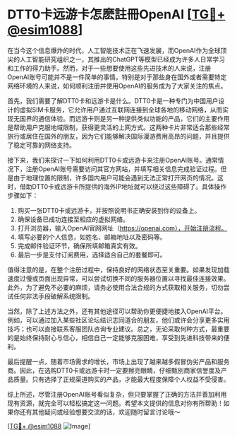 # DTT0卡远游卡怎麽註冊OpenAI [[TG💪+ @esim1088](https://t.me/s/esim1088)]

在当今这个信息爆炸的时代，人工智能技术正在飞速发展，而OpenAI作为全球顶尖的人工智能研究组织之一，其推出的ChatGPT等模型已经成为许多人日常学习和工作的得力助手。然而，对于一些想要使用这些先进技术的人来说，注册OpenAI账号可能并不是一件简单的事情。特别是对于那些身在国外或者需要特定网络环境的人来说，如何顺利注册并使用OpenAI的服务成为了大家关注的焦点。

首先，我们需要了解DTT0卡和远游卡是什么。DTT0卡是一种专门为中国用户设计的虚拟SIM卡服务，它允许用户通过互联网连接到全球各地的移动网络，从而实现无国界的通信体验。而远游卡则是另一种提供类似功能的产品，它们的主要作用是帮助用户克服地域限制，获得更灵活的上网方式。这两种卡片非常适合那些经常旅行或居住在国外的朋友，因为它们能够解决国际漫游费用高昂的问题，并且提供了稳定可靠的网络支持。

接下来，我们来探讨一下如何利用DTT0卡或远游卡来注册OpenAI账号。通常情况下，注册OpenAI账号需要访问其官方网站，并填写相关信息完成验证过程。但是由于地理位置的限制，许多国内用户可能会遇到无法正常打开网页的情况。这时，借助DTT0卡或远游卡所提供的海外IP地址就可以绕过这些障碍了。具体操作步骤如下：

1. 购买一张DTT0卡或远游卡，并按照说明书正确安装到你的设备上。
2. 确保设备已成功连接至相应的虚拟网络。
3. 打开浏览器，输入OpenAI官网网址（https://openai.com），开始注册流程。
4. 填写必要的个人信息，如姓名、邮箱地址以及密码等。
5. 完成邮件验证环节，确保所填邮箱真实有效。
6. 最后一步是支付订阅费用，选择适合自己的套餐即可。

值得注意的是，在整个注册过程中，保持良好的网络状态至关重要。如果发现加载速度过慢或页面出现异常，可以尝试切换不同的服务器位置以寻找最佳连接效果。此外，为了避免不必要的麻烦，请务必使用合法合规的方式获取相关服务，切勿尝试任何非法手段破解系统限制。

当然，除了上述方法之外，还有其他途径可以帮助你更便捷地接入OpenAI平台。例如，可以通过加入某些社区论坛结识志同道合的朋友，他们或许会分享更多实用技巧；也可以直接联系客服团队咨询专业建议。总之，无论采取何种方式，最重要的是始终保持耐心与信心，相信自己一定能够克服困难，享受到先进科技带来的便利。

最后提醒一点，随着市场需求的增长，市场上出现了越来越多假冒伪劣产品和服务商。因此，在选购DTT0卡或远游卡时一定要擦亮眼睛，仔细甄别商家信誉度及产品质量。只有选择了正规渠道购买的产品，才能最大程度保障个人权益不受侵害。

综上所述，尽管注册OpenAI账号看似复杂，但只要掌握了正确的方法并善加利用现有资源，就完全可以轻松搞定这一问题。希望本文提供的信息对你有所帮助！如果你还有其他疑问或经验想要交流的话，欢迎随时留言讨论哦～ 

[[TG💪+ @esim1088](https://t.me/s/esim1088) ![Image](https://i.postimg.cc/4NQfJmqS/Snipaste-2025-05-13-00-14-12.png)]